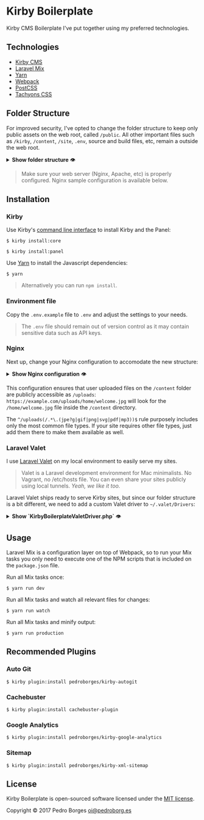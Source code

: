 # Kirby Boilerplate

Kirby CMS Boilerplate I've put together using my preferred technologies.

## Technologies
- [Kirby CMS](https://getkirby.com)
- [Laravel Mix](https://github.com/JeffreyWay/laravel-mix/tree/master/docs#readme)
- [Yarn](https://yarnpkg.com)
- [Webpack](https://webpack.js.org)
- [PostCSS](http://postcss.org)
- [Tachyons CSS](http://tachyons.io)

## Folder Structure
For improved security, I've opted to change the folder structure to keep only public assets on the web root, called `/public`. All other important files such as `/kirby`, `/content`, `/site`, `.env`, source and build files, etc, remain a outside the web root.

<details>
    <summary><strong>Show folder structure</strong> 👁</summary><p>

    ├── content
    ├── kirby
    ├── package.json
    ├── panel
    ├── public
    │   ├── avatars
    │   ├── css
    │   ├── fonts
    │   ├── images
    │   ├── index.php
    │   ├── js
    │   ├── robots.txt
    │   └── thumbs
    ├── resources
    │   ├── js
    │   └── sass
    ├── site
    │   ├── accounts
    │   ├── blueprints
    │   ├── cache
    │   ├── config
    │   ├── plugins
    │   ├── snippets
    │   └── templates
    ├── site.php
    ├── webpack.mix.js
    └── yarn.lock

</p></details>

> Make sure your web server (Nginx, Apache, etc) is properly configured. Nginx sample configuration is available below.

## Installation

### Kirby
Use Kirby's [command line interface](https://github.com/getkirby/cli) to install Kirby and the Panel:

    $ kirby install:core

    $ kirby install:panel

Use [Yarn](https://yarnpkg.com) to install the Javascript dependencies:

    $ yarn

> Alternatively you can run `npm install`.

### Environment file
Copy the `.env.example` file to `.env` and adjust the settings to your needs.

> The `.env` file should remain out of version control as it may contain sensitive data such as API keys.

### Nginx
Next up, change your Nginx configuration to accomodate the new structure:

<details>
    <summary><strong>Show Nginx configuration</strong> 👁</summary><p>

    server {
        listen 80;
        listen [::]:80;
        server_name example.com;
        root /var/www/example.com/public;

        add_header X-Frame-Options "SAMEORIGIN";
        add_header X-XSS-Protection "1; mode=block";
        add_header X-Content-Type-Options "nosniff";

        index.html index.php;

        charset utf-8;
        #client_max_body_size 20M;

        # Enable cache busting
        location ~* (.+)\.(?:\d+)\.(js|css)$ {
            try_files $uri $1.$2;
        }

        # Expire rules for static content

        # Feed
        location ~* \.(?:atom|rss)$ {
            expires 1h;
        }

        # Media: images, icons, video, audio, HTC
        location ~* \.(?:jpe?g|gif|png|ico|cur|gz|svg|svgz|mp4|ogg|ogv|webm|htc)$ {
            expires 1M;
            access_log off;
            add_header Cache-Control "public";
        }

        # CSS and Javascript
        location ~* \.(?:css|js)$ {
            expires 1y;
            access_log off;
        }

        # Rewrite user uploaded content
        location ~ ^/uploads(/.*\.(jpe?g|gif|png|svg|pdf|mp3))$ {
            root /var/www/example.com/content/;
            try_files $1 =404;
        }

        location / {
            try_files $uri $uri/ /index.php?$query_string;
        }

        location /panel {
            root /var/www/example.com/;
            try_files $uri $uri/ /panel/index.php?$query_string;

            location ~ \.php$ {
                fastcgi_split_path_info ^(.+\.php)(/.+)$;
                fastcgi_pass unix:/var/run/php/php7.1-fpm.sock;
                fastcgi_index index.php;
                include fastcgi_params;
            }
        }

        location = /favicon.ico { access_log off; log_not_found off; }
        location = /robots.txt  { access_log off; log_not_found off; }
        location = /sitemap.xml { access_log off; log_not_found off; }

        access_log off;
        error_log  /var/log/nginx/example.com-error.log error;

        error_page 404 /index.php;

        location ~ \.php$ {
            fastcgi_split_path_info ^(.+\.php)(/.+)$;
            fastcgi_pass unix:/var/run/php/php7.1-fpm.sock;
            fastcgi_index index.php;
            include fastcgi_params;
        }

        # Prevent clients from accessing hidden files (starting with a dot)
        # Access to `/.well-known/` is allowed.
        # https://www.mnot.net/blog/2010/04/07/well-known
        # https://tools.ietf.org/html/rfc5785
        location ~* /\.(?!well-known\/) {
            deny all;
        }

        # Prevent clients from accessing to backup/config/source files
        location ~* (?:\.(?:bak|conf|dist|fla|in[ci]|log|psd|sh|sql|sw[op])|~)$ {
            deny all;
        }
    }

</p></details>

This configuration ensures that user uploaded files on the `/content` folder are publicly accessible as `/uploads`: `https://example.com/uploads/home/welcome.jpg` will look for the `/home/welcome.jpg` file inside the `/content` directory.

The `^/uploads(/.*\.(jpe?g|gif|png|svg|pdf|mp3))$` rule purposely includes only the most common file types. If your site requires other file types, just add them there to make them available as well.

### Laravel Valet
I use [Laravel Valet](https://laravel.com/docs/master/valet) on my local environment to easily serve my sites.

> Valet is a Laravel development environment for Mac minimalists. No Vagrant, no /etc/hosts file. You can even share your sites publicly using local tunnels. _Yeah, we like it too._

Laravel Valet ships ready to serve Kirby sites, but since our folder structure is a bit different, we need to add a custom Valet driver to `~/.valet/Drivers`:

<details>
    <summary><strong>Show `KirbyBoilerplateValetDriver.php`</strong> 👁</summary><p>

```php
<?php

class KirbyBoilerplateValetDriver extends ValetDriver
{
    /**
     * Determine if the driver serves the request.
     *
     * @param  string  $sitePath
     * @param  string  $siteName
     * @param  string  $uri
     * @return void
     */
    public function serves($sitePath, $siteName, $uri)
    {
        return is_dir($sitePath.'/kirby') && is_dir($sitePath.'/public');
    }

    /**
     * Determine if the incoming request is for a static file.
     *
     * @param  string  $sitePath
     * @param  string  $siteName
     * @param  string  $uri
     * @return string|false
     */
    public function isStaticFile($sitePath, $siteName, $uri)
    {
        $contentUri = $uri;

        if (strpos($uri, '/uploads/') === 0) {
            $contentUri = substr($uri, 8);
        }

        if ($this->isActualFile($contentFilePath = $sitePath.'/content'.$contentUri)) {
            return $contentFilePath;
        }

        if (strpos($uri, '/panel/') === 0) {
            if ($this->isActualFile($panelFilePath = $sitePath.$uri)) {
                return $panelFilePath;
            }
        }

        if ($this->isActualFile($staticFilePath = $sitePath.'/public'.$uri)) {
            return $staticFilePath;
        }

        return false;
    }

    /**
     * Get the fully resolved path to the application's front controller.
     *
     * @param  string  $sitePath
     * @param  string  $siteName
     * @param  string  $uri
     * @return string
     */
    public function frontControllerPath($sitePath, $siteName, $uri)
    {
        // Needed to force Kirby to use *.dev to generate its URLs...
        $_SERVER['SERVER_NAME'] = $_SERVER['HTTP_HOST'];

        if (preg_match('/^\/panel/', $uri)) {
            $_SERVER['SCRIPT_NAME'] = '/panel/index.php';

            return $sitePath.'/panel/index.php';
        }

        $_SERVER['SCRIPT_NAME'] = '/public/index.php';

        return $sitePath.'/public/index.php';
    }
}
```

</p></details>

## Usage
Laravel Mix is a configuration layer on top of Webpack, so to run your Mix tasks you only need to execute one of the NPM scripts that is included on the `package.json` file.

Run all Mix tasks once:

    $ yarn run dev

Run all Mix tasks and watch all relevant files for changes:

    $ yarn run watch

Run all Mix tasks and minify output:

    $ yarn run production

## Recommended Plugins

### Auto Git

    $ kirby plugin:install pedroborges/kirby-autogit

### Cachebuster

    $ kirby plugin:install cachebuster-plugin

### Google Analytics

    $ kirby plugin:install pedroborges/kirby-google-analytics

### Sitemap

    $ kirby plugin:install pedroborges/kirby-xml-sitemap

## License
Kirby Boilerplate is open-sourced software licensed under the [MIT license](http://www.opensource.org/licenses/mit-license.php).

Copyright © 2017 Pedro Borges <oi@pedroborg.es>
